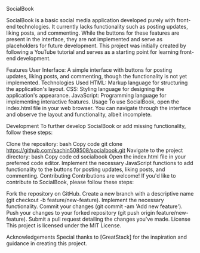 SocialBook

SocialBook is a basic social media application developed purely with front-end technologies. It currently lacks functionality such as posting updates, liking posts, and commenting. While the buttons for these features are present in the interface, they are not implemented and serve as placeholders for future development. This project was initially created by following a YouTube tutorial and serves as a starting point for learning front-end development.

Features
User Interface: A simple interface with buttons for posting updates, liking posts, and commenting, though the functionality is not yet implemented.
Technologies Used
HTML: Markup language for structuring the application's layout.
CSS: Styling language for designing the application's appearance.
JavaScript: Programming language for implementing interactive features.
Usage
To use SocialBook, open the index.html file in your web browser. You can navigate through the interface and observe the layout and functionality, albeit incomplete.

Development
To further develop SocialBook or add missing functionality, follow these steps:

Clone the repository:
bash
Copy code
git clone https://github.com/sachin508508/socialbook.git
Navigate to the project directory:
bash
Copy code
cd socialbook
Open the index.html file in your preferred code editor.
Implement the necessary JavaScript functions to add functionality to the buttons for posting updates, liking posts, and commenting.
Contributing
Contributions are welcome! If you'd like to contribute to SocialBook, please follow these steps:

Fork the repository on GitHub.
Create a new branch with a descriptive name (git checkout -b feature/new-feature).
Implement the necessary functionality.
Commit your changes (git commit -am 'Add new feature').
Push your changes to your forked repository (git push origin feature/new-feature).
Submit a pull request detailing the changes you've made.
License
This project is licensed under the MIT License.

Acknowledgements
Special thanks to [GreatStack] for the inspiration and guidance in creating this project.
